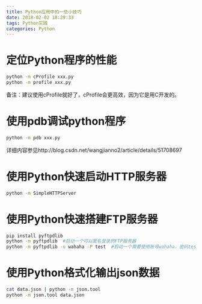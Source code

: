 ```yaml
---
title: Python应用中的一些小技巧
date: 2018-02-02 18:29:33
tags: Python实践
categories: Python
---
```


# 定位Python程序的性能

```bash
python -m cProfile xxx.py
python -m profile xxx.py
```

备注：建议使用cProfile就好了，cProfile会更高效，因为它是用C开发的。

# 使用pdb调试python程序

```bash
python -m pdb xxx.py
```

详细内容参见http://blog.csdn.net/wangjianno2/article/details/51708697

# 使用Python快速启动HTTP服务器

```bash
python -m SimpleHTTPServer
```

# 使用Python快速搭建FTP服务器

```bash
pip install pyftpdlib
python -m pyftpdlib  #启动一个可以匿名登录的FTP服务器
python -m pyftpdlib -u wahaha -P test  #启动一个需要使用账号wahaha，密码test登录的FTP服务器 
```

# 使用Python格式化输出json数据

```bash
cat data.json | python -m json.tool
python -m json.tool data.json
```
